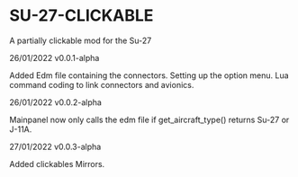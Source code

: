 # SU-27-CLICKABLE
 A partially clickable mod for the Su-27 

26/01/2022  v0.0.1-alpha

Added Edm file containing the connectors.
Setting up the option menu.
Lua command coding to link connectors and avionics.

26/01/2022  v0.0.2-alpha

Mainpanel now only calls the edm file if get_aircraft_type() returns Su-27 or J-11A.

27/01/2022  v0.0.3-alpha

Added clickables Mirrors.